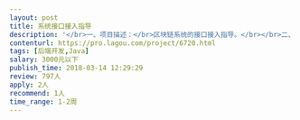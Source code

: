 ```yaml
---                
layout: post       
title: 系统接口接入指导           
description: '</br>一、项目描述：</br>区块链系统的接口接入指导。</br></br>二、主要功能点：</br>1.ETH 钱包的接入</br>2.转入接口对接</br>3.转出接口对接</br>4.钱包操作安全方案</br></br>三、人员要求：</br>1、精通java开发；</br>2、熟悉区块链相关的技术原理；</br>3、良好的沟通能力和契约精神。</br>'     
contenturl: https://pro.lagou.com/project/6720.html      
tags: [后端开发,Java]            
salary: 3000元以下          
publish_time: 2018-03-14 12:29:29         
review: 797人                   
apply: 2人                   
recommend: 1人                   
time_range: 1-2周              
---                 
```


